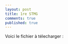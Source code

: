 ```yaml
---
layout: post
title: 1re STMG
comments: true
published: true
---
```


Voici le fichier à télecharger : <a href="https://github.com/raveluz/raveluz.github.io/blob/master/docs/sneakers.xlsx)" a/> 





